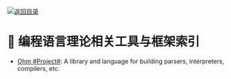 [![返回目录](https://parg.co/UGo)](https://github.com/wxyyxc1992/Awesome-Links)

#  编程语言理论相关工具与框架索引

* [Ohm #Project#](https://github.com/harc/ohm): A library and language for building parsers, interpreters, compilers, etc.
